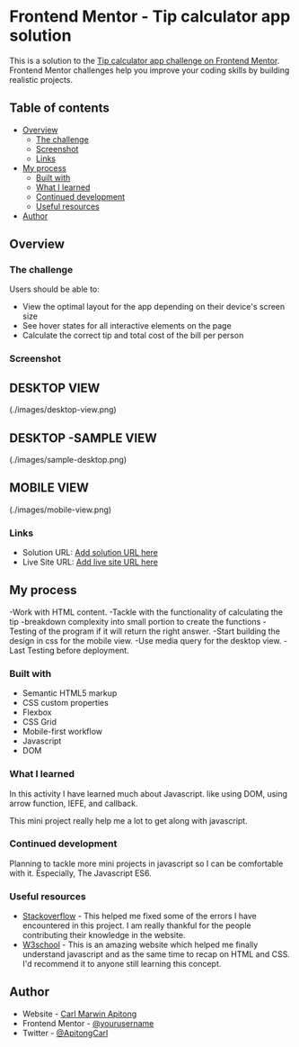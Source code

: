 # Frontend Mentor - Tip calculator app solution

This is a solution to the [Tip calculator app challenge on Frontend Mentor](https://www.frontendmentor.io/challenges/tip-calculator-app-ugJNGbJUX). Frontend Mentor challenges help you improve your coding skills by building realistic projects.

## Table of contents

- [Overview](#overview)
  - [The challenge](#the-challenge)
  - [Screenshot](#screenshot)
  - [Links](#links)
- [My process](#my-process)
  - [Built with](#built-with)
  - [What I learned](#what-i-learned)
  - [Continued development](#continued-development)
  - [Useful resources](#useful-resources)
- [Author](#author)



## Overview

### The challenge

Users should be able to:

- View the optimal layout for the app depending on their device's screen size
- See hover states for all interactive elements on the page
- Calculate the correct tip and total cost of the bill per person

### Screenshot

## DESKTOP VIEW 
(./images/desktop-view.png)

## DESKTOP -SAMPLE VIEW
(./images/sample-desktop.png)

## MOBILE VIEW
(./images/mobile-view.png)

### Links

- Solution URL: [Add solution URL here](https://your-solution-url.com)
- Live Site URL: [Add live site URL here](https://https://tipcalculate.netlify.app)

## My process

-Work with HTML content. 
-Tackle with the functionality of calculating the tip
-breakdown complexity into small portion to create the functions 
-Testing of the program if it will return the right answer.
-Start building the design in css for the mobile view. 
-Use media query for the desktop view. 
-Last Testing before deployment. 

### Built with

- Semantic HTML5 markup
- CSS custom properties
- Flexbox
- CSS Grid
- Mobile-first workflow
- Javascript
- DOM 


### What I learned

In this activity I have learned much about Javascript. like using DOM, using arrow function, IEFE, and callback. 

This mini project really help me a lot to get along with javascript.


### Continued development

Planning to tackle more mini projects in javascript so I can be comfortable with it. 
Especially, The Javascript ES6.

### Useful resources

- [Stackoverflow](https://stackoverflow.com/) - This helped me fixed some of the errors I have encountered in this project. I am really thankful for the people contributing their knowledge in the website.
- [W3school](https://www.w3schools.com/) - This is an amazing website which helped me finally understand javascript and as the same time to recap on HTML and CSS. I'd recommend it to anyone still learning this concept.


## Author

- Website - [Carl Marwin Apitong](https://apitongcm-cv.netlify.app/)
- Frontend Mentor - [@yourusername](https://www.frontendmentor.io/profile/apitongcm)
- Twitter - [@ApitongCarl](https://www.twitter.com/ApitongCarl)
